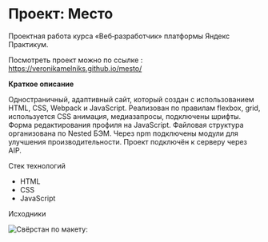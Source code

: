 # Проект: Место
Проектная работа курса «Веб‑разработчик» платформы Яндекс Практикум.

Посмотреть проект можно по ссылке : 
https://veronikamelniks.github.io/mesto/

**Краткое описание**

Одностраничный, адаптивный сайт, который создан с использованием HTML, CSS, Webpack и JavaScript.
Реализован по правилам flexbox, grid, используется CSS анимация, медиазапросы, подключены шрифты. Форма редактирования профиля на JavaScript. Файловая структура организована по Nested БЭМ.
Через npm подключены модули для улучшения производительности. Проект подключён к серверу через AIP.

Стек технологий
- HTML
- CSS
- JavaScript

Исходники

![Свёрстан по макету:](https://www.figma.com/file/bjyvbKKJN2naO0ucURl2Z0/JavaScript.-Sprint-5?type=design&node-id=50160-559&mode=design&t=RgaFbyb15sPDGes7-0)
